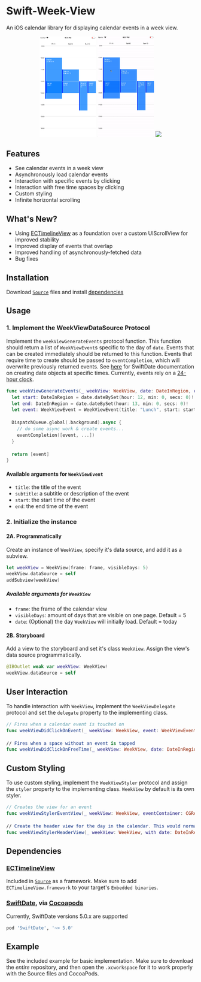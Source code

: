 # Swift-Week-View
An iOS calendar library for displaying calendar events in a week view.

<p align="center">
    <img src="Media/screen1.png" width="30%" height="auto">
    <img src="Media/interacting_with_events.gif" width="30%" height="auto">
    <img src="Media/scrolling_through_events.gif" width="30%" height="auto">
</p>

## Features
- See calendar events in a week view
- Asynchronously load calendar events
- Interaction with specific events by clicking
- Interaction with free time spaces by clicking
- Custom styling
- Infinite horizontal scrolling

## What's New?
- Using [ECTimelineView](https://github.com/EvanCooper9/ECTimelineView) as a foundation over a custom UIScrollView for improved stability
- Improved display of events that overlap
- Improved handling of asynchronously-fetched data
- Bug fixes

## Installation
Download [`Source`](https://github.com/EvanCooper9/swift-week-view/tree/master/Source) files and install [dependencies](https://github.com/EvanCooper9/swift-week-view#dependencies)

## Usage
### 1. Implement the WeekViewDataSource Protocol
Implement the `weekViewGenerateEvents` protocol function. This function should return a list of `WeekViewEvent`s specific to the day of `date`. Events that can be created immediately should be returned to this function. Events that require time to create should be passed to `eventCompletion`, which will overwrite previously returned events. See [here](malcommac.github.io/SwiftDate/manipulate_dates.html#dateatunit) for SwiftDate documentation on creating date objects at specific times. Currently, events rely on a [24-hour clock](https://en.wikipedia.org/wiki/24-hour_clock).

```Swift
func weekViewGenerateEvents(_ weekView: WeekView, date: DateInRegion, eventCompletion: @escaping ([WeekViewEvent]?) -> Void) -> [WeekViewEvent]? {
  let start: DateInRegion = date.dateBySet(hour: 12, min: 0, secs: 0)!
  let end: DateInRegion = date.dateBySet(hour: 13, min: 0, secs: 0)!
  let event: WeekViewEvent = WeekViewEvent(title: "Lunch", start: start, end: end)

  DispatchQueue.global(.background).async {
    // do some async work & create events...
    eventCompletion([event, ...])
  }

  return [event]
}
```
#### Available arguments for `WeekViewEvent`
- `title`: the title of the event
- `subtitle`: a subtitle or description of the event
- `start`: the start time of the event
- `end`: the end time of the event

### 2. Initialize the instance
#### 2A. Programmatically
Create an instance of `WeekView`, specify it's data source, and add it as a subview.

```Swift
let weekView = WeekView(frame: frame, visibleDays: 5)
weekView.dataSource = self
addSubview(weekView)
```
##### Available arguments for `WeekView`
- `frame`: the frame of the calendar view
- `visibleDays`: amount of days that are visible on one page. Default = 5
- `date`: (Optional) the day `WeekView` will initially load. Default = today

#### 2B. Storyboard
Add a view to the storyboard and set it's class `WeekView`. Assign the view's data source programmatically.
```Swift
@IBOutlet weak var weekView: WeekView!
weekView.dataSource = self
```

## User Interaction
To handle interaction with `WeekView`, implement the `WeekViewDelegate` protocol and set the `delegate` property to the implementing class.

```Swift
// Fires when a calendar event is touched on
func weekViewDidClickOnEvent(_ weekView: WeekView, event: WeekViewEvent, view: UIView)

// Fires when a space without an event is tapped
func weekViewDidClickOnFreeTime(_ weekView: WeekView, date: DateInRegion)
```

## Custom Styling
To use custom styling, implement the `WeekViewStyler` protocol and assign the `styler` property to the implementing class. `WeekView` by default is its own styler.

```Swift
// Creates the view for an event
func weekViewStylerEventView(_ weekView: WeekView, eventContainer: CGRect, event: WeekViewEvent) -> UIView

// Create the header view for the day in the calendar. This would normally contain information about the date
func weekViewStylerHeaderView(_ weekView: WeekView, with date: DateInRegion, in cell: UICollectionViewCell) -> UIView
```

## Dependencies
### [ECTimelineView](https://github.com/EvanCooper9/ECTimelineView)
Included in [`Source`](https://github.com/EvanCooper9/swift-week-view/tree/master/Source) as a framework. Make sure to add `ECTimelineView.framework` to your target's `Embedded binaries`.

### [SwiftDate](https://github.com/malcommac/SwiftDate), via [Cocoapods](https://cocoapods.org)
Currently, SwiftDate versions 5.0.x are supported
```ruby
pod 'SwiftDate', '~> 5.0'
```

## Example
See the included example for basic implementation. Make sure to download the *entire* repository, and then open the `.xcworkspace` for it to work properly with the Source files and CocoaPods.
